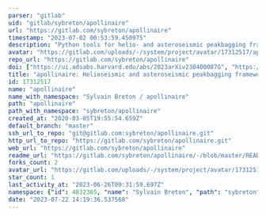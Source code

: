 ```yaml
---
parser: "gitlab"
uid: "gitlab/sybreton/apollinaire"
url: "https://gitlab.com/sybreton/apollinaire"
timestamp: "2023-07-02 00:53:59.450975"
description: "Python tools for helio- and asteroseismic peakbagging frameworks."
avatar: "https://gitlab.com/uploads/-/system/project/avatar/17312517/apollinaire_logo_2.png"
repo_url: "https://gitlab.com/sybreton/apollinaire"
doi: ["https://ui.adsabs.harvard.edu/abs/2023arXiv230400087G", "https://ui.adsabs.harvard.edu/abs/2022A%26A...663A.118B", "https://ui.adsabs.harvard.edu/abs/2023ascl.soft06022B/abstract"]
title: "apollinaire: Helioseismic and asteroseismic peakbagging frameworks"
id: 17312517
name: "apollinaire"
name_with_namespace: "Sylvain Breton / apollinaire"
path: "apollinaire"
path_with_namespace: "sybreton/apollinaire"
created_at: "2020-03-05T19:55:54.659Z"
default_branch: "master"
ssh_url_to_repo: "git@gitlab.com:sybreton/apollinaire.git"
http_url_to_repo: "https://gitlab.com/sybreton/apollinaire.git"
web_url: "https://gitlab.com/sybreton/apollinaire"
readme_url: "https://gitlab.com/sybreton/apollinaire/-/blob/master/README.md"
forks_count: 2
avatar_url: "https://gitlab.com/uploads/-/system/project/avatar/17312517/apollinaire_logo_2.png"
star_count: 1
last_activity_at: "2023-06-26T09:31:59.697Z"
namespace: {"id": 4832365, "name": "Sylvain Breton", "path": "sybreton", "kind": "user", "full_path": "sybreton", "parent_id": null, "avatar_url": "/uploads/-/system/user/avatar/3712939/avatar.png", "web_url": "https://gitlab.com/sybreton"}
date: "2023-07-22 14:19:36.537568"
---
```

